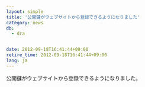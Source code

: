 ```yaml
---
layout: simple
title: '公開鍵がウェブサイトから登録できるようになりました'
category: news
db:
  - dra


date: 2012-09-18T16:41:44+09:00
retire_time: 2012-09-18T16:41:44+09:00
lang: ja
---
```


公開鍵がウェブサイトから登録できるようになりました。
